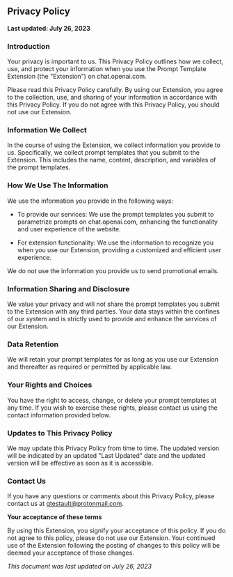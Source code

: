   ## Privacy Policy

**Last updated: July 26, 2023**

### Introduction

Your privacy is important to us. This Privacy Policy outlines how we collect, use, and protect your information when you use the Prompt Template Extension (the "Extension") on chat.openai.com. 

Please read this Privacy Policy carefully. By using our Extension, you agree to the collection, use, and sharing of your information in accordance with this Privacy Policy. If you do not agree with this Privacy Policy, you should not use our Extension.

### Information We Collect

In the course of using the Extension, we collect information you provide to us. Specifically, we collect prompt templates that you submit to the Extension. This includes the name, content, description, and variables of the prompt templates.

### How We Use The Information

We use the information you provide in the following ways:

- To provide our services: We use the prompt templates you submit to parametrize prompts on chat.openai.com, enhancing the functionality and user experience of the website.

- For extension functionality: We use the information to recognize you when you use our Extension, providing a customized and efficient user experience.

We do not use the information you provide us to send promotional emails.

### Information Sharing and Disclosure

We value your privacy and will not share the prompt templates you submit to the Extension with any third parties. Your data stays within the confines of our system and is strictly used to provide and enhance the services of our Extension.

### Data Retention

We will retain your prompt templates for as long as you use our Extension and thereafter as required or permitted by applicable law.

### Your Rights and Choices

You have the right to access, change, or delete your prompt templates at any time. If you wish to exercise these rights, please contact us using the contact information provided below.

### Updates to This Privacy Policy

We may update this Privacy Policy from time to time. The updated version will be indicated by an updated "Last Updated" date and the updated version will be effective as soon as it is accessible.

### Contact Us

If you have any questions or comments about this Privacy Policy, please contact us at gtestault@protonmail.com.

**Your acceptance of these terms**

By using this Extension, you signify your acceptance of this policy. If you do not agree to this policy, please do not use our Extension. Your continued use of the Extension following the posting of changes to this policy will be deemed your acceptance of those changes.

*This document was last updated on July 26, 2023*

